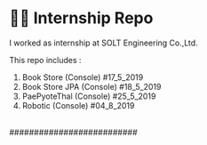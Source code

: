 # 👨‍💻 Internship Repo
I worked as internship at SOLT Engineering Co.,Ltd.</a>

This repo includes :
1. Book Store (Console) #17_5_2019
2. Book Store JPA (Console) #18_5_2019
3. PaePyoteThal (Console) #25_5_2019
4. Robotic (Console) #04_8_2019
<br>
##########################
